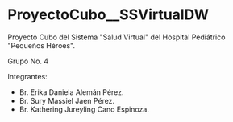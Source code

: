 # ProyectoCubo__SSVirtualDW
Proyecto Cubo del Sistema "Salud Virtual" del Hospital Pediátrico "Pequeños Héroes".

Grupo No. 4

Integrantes:

- Br. Erika Daniela Alemán Pérez.
- Br. Sury Massiel Jaen Pérez.
- Br. Kathering Jureyling Cano Espinoza.




